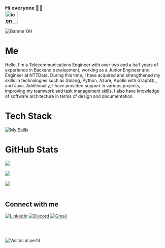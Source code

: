 ### Hi everyone 👋🏻 <div style="display: flex; align-items: flex-start;"><img src="https://techstack-generator.vercel.app/github-icon.svg" alt="icon" width="41" height="41" /></div>

![Banner GH](https://github.com/Gjiroto/UserDocuments/blob/main/1708287648821.jpeg)

#  Me 
Hello, I'm a Telecommunications Engineer with over two and a half years of experience in Backend development, working as a Junior Engineer and Engineer at NTTData. During this time, I have acquired and strengthened my skills in technologies such as Golang, Python, Azure, Apollo with GraphQL, and Java. Additionally, I have provided support in various projects, improving my teamwork and task management skills. I also have knowledge of software architecture in terms of design and documentation.<br>




#  Tech Stack

[![My Skills](https://skillicons.dev/icons?i=git,github,apollo,graphql,azure,docker,go,java,linux,mysql,postman,py,spring,vim,vscode )](https://skillicons.dev)
<br>

# GitHub Stats
![](https://github-readme-stats.vercel.app/api?username=gjiroto&theme=blueberry&hide_border=false&include_all_commits=false&count_private=false)
<br/>
<br/>
![](https://github-readme-streak-stats.herokuapp.com/?user=gjiroto&theme=blueberry&hide_border=false)
<br/>
<br/>
![](https://github-readme-stats.vercel.app/api/top-langs/?username=gjiroto&theme=blueberry&hide_border=false&include_all_commits=false&count_private=false&layout=compact)
<br/>
<br/>

##  Connect with me
[![LinkedIn](https://img.shields.io/badge/LinkedIn-%230077B5.svg?logo=linkedin&logoColor=white)](www.linkedin.com/in/kevin-santiago-gonzález-sotelo-21ba33187) 
[![Discord](https://img.shields.io/badge/Discord-%237289DA.svg?logo=discord&logoColor=white)](http://Discordapp.com/users/22401900167401) 
[![Gmail](https://img.shields.io/badge/Gmail-D14836.svg?logo=Gmail&logoColor=white)](mailto:kevingonzalez.may@gmail.com) 

<br/>
<br/>

![Visitas al perfil](https://komarev.com/ghpvc/?username=gjiroto)
